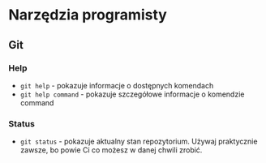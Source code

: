 # Narzędzia programisty

## Git

### Help

* `git help` - pokazuje informacje o dostępnych komendach
* `git help command` - pokazuje szczegółowe informacje o komendzie command

### Status

* `git status` - pokazuje aktualny stan repozytorium. Używaj praktycznie zawsze, bo powie Ci co możesz w danej chwili zrobić.
